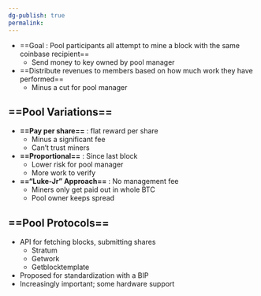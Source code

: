 ```yaml
---
dg-publish: true
permalink:
---
```







- ==Goal : Pool participants all attempt to mine a block with the same coinbase recipient==
    - Send money to key owned by pool manager
- ==Distribute revenues to members based on how much work they have performed==
    - Minus a cut for pool manager

## ==Pool Variations==

- **==Pay per share==** : flat reward per share
    - Minus a significant fee
    - Can’t trust miners
- **==Proportional==** : Since last block
    - Lower risk for pool manager
    - More work to verify
- **==“Luke-Jr” Approach==** : No management fee
    - Miners only get paid out in whole BTC
    - Pool owner keeps spread

## ==Pool Protocols==

- API for fetching blocks, submitting shares
    - Stratum
    - Getwork
    - Getblocktemplate
- Proposed for standardization with a BIP
- Increasingly important; some hardware support